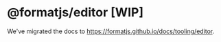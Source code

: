 # @formatjs/editor [WIP]

We've migrated the docs to https://formatjs.github.io/docs/tooling/editor.
